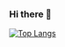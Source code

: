### Hi there 👋

[![Top Langs](https://github-readme-stats.vercel.app/api/top-langs/?username=abizmo&layout=compact)](https://github.com/anuraghazra/github-readme-stats)

<!--
**abizmo/abizmo** is a ✨ _special_ ✨ repository because its `README.md` (this file) appears on your GitHub profile.

Here are some ideas to get you started:

- 🔭 I’m currently working on ...
- 🌱 I’m currently learning ...
- 👯 I’m looking to collaborate on ...
- 🤔 I’m looking for help with ...
- 💬 Ask me about ...
- 📫 How to reach me: ...
- 😄 Pronouns: ...
- ⚡ Fun fact: ...
-->
